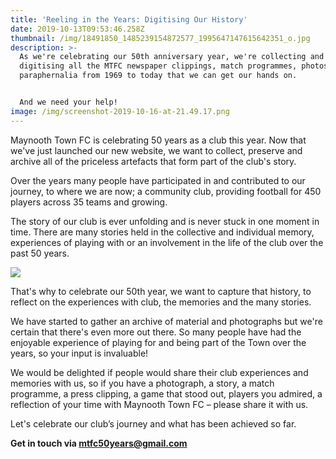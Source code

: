 ```yaml
---
title: 'Reeling in the Years: Digitising Our History'
date: 2019-10-13T09:53:46.258Z
thumbnail: /img/18491850_1485239154872577_1995647147615642351_o.jpg
description: >-
  As we're celebrating our 50th anniversary year, we're collecting and
  digitising all the MTFC newspaper clippings, match programmes, photos and
  paraphernalia from 1969 to today that we can get our hands on. 


  And we need your help!
image: /img/screenshot-2019-10-16-at-21.49.17.png
---
```

Maynooth Town FC is celebrating 50 years as a club this year.
 Now that we've just launched our new website, we want to collect, preserve and archive all of the priceless artefacts that form part of the club's story.

Over the years many people have participated in and contributed to our journey, to where we are now; a community club, providing football for 450 players across 35 teams and growing.

The story of our club is ever unfolding and is never stuck in one moment in time. There are many stories held in the collective and individual memory, experiences of playing with or an involvement in the life of the club over the past 50 years.

![](/img/screenshot-2019-10-16-at-21.49.05.png)

That's why to celebrate our 50th year, we want to capture that history, to reflect on the experiences with club, the memories and the many stories. 

We have started to gather an archive of material and photographs but we're certain that there's even more out there. So many people have had the enjoyable experience of playing for and being part of the Town over the years, so your input is invaluable! 

We would be delighted if people would share their club experiences and memories with us, so if you have a photograph, a story, a match programme, a press clipping, a game that stood out, players you admired, a reflection of your time with Maynooth Town FC – please share it with us.

Let's celebrate our club’s journey and what has been achieved so far.

**Get in touch via mtfc50years@gmail.com**
